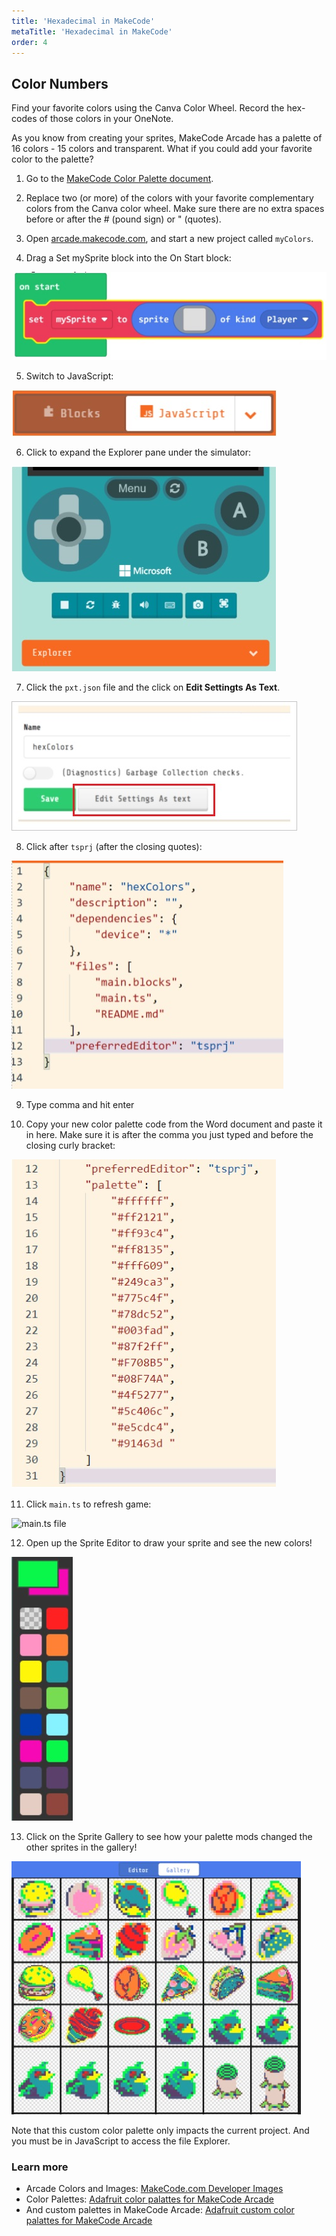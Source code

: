 ```yaml
---
title: 'Hexadecimal in MakeCode'
metaTitle: 'Hexadecimal in MakeCode'
order: 4
---
```


## Color Numbers

Find your favorite colors using the Canva Color Wheel. Record the hex-codes of those colors in your OneNote.

As you know from creating your sprites, MakeCode Arcade has a palette of 16 colors - 15 colors and transparent. What if you could add your favorite color to the palette?

1. Go to the [MakeCode Color Palette document](https://1drv.ms/w/s!AqsgsTyHBmRBkGjGeXdpq7UoOazc?e=NgS4cw).

2. Replace two (or more) of the colors with your favorite complementary colors from the Canva color wheel. Make sure there are no extra spaces before or after the # (pound sign) or " (quotes).

3. Open [arcade.makecode.com](https://arcade.makecode.com/), and start a new project called `myColors`.

4. Drag a Set mySprite block into the On Start block:

![mySprite block](sprite-block.jpg)

5. Switch to JavaScript:

![JavaScript Button](javascript-button.jpg)

6. Click to expand the Explorer pane under the simulator:

![Explorer Panel Dropdown](explorer-pane.jpg)

7. Click the `pxt.json` file and the click on **Edit Settingts As Text**.

![Edit Settings as Text](edit-settings.jpg)

8. Click after `tsprj` (after the closing quotes):

![Edit Settings as Text](edit-pxt-json.jpg)

9. Type comma and hit enter

10. Copy your new color palette code from the Word document and paste it in here.  Make sure it is after the comma you just typed and before the closing curly bracket:

![Pallete Settings](pallete-entries.jpg)

11. Click `main.ts` to refresh game:

![main.ts file](main.ts-in-list.jpg)

12. Open up the Sprite Editor to draw your sprite and see the new colors!

![New color pallete](new-colors.jpg)

13. Click on the Sprite Gallery to see how your palette mods changed the other sprites in the gallery!

![Sprite Gallery](sprite-gallery.jpg)

Note that this custom color palette only impacts the current project.  And you must be in JavaScript to access the file Explorer.

### Learn more

* Arcade Colors and Images: [MakeCode.com Developer Images](https://arcade.makecode.com/developer/images)
* Color Palettes: [Adafruit color palattes for MakeCode Arcade](https://learn.adafruit.com/custom-color-palettes-for-makecode-arcade-games/color-palettes)
* And custom palettes in MakeCode Arcade: [Adafruit custom color palattes for MakeCode Arcade](https://learn.adafruit.com/custom-color-palettes-for-makecode-arcade-games/custom-palettes-in-makecode-arcade)